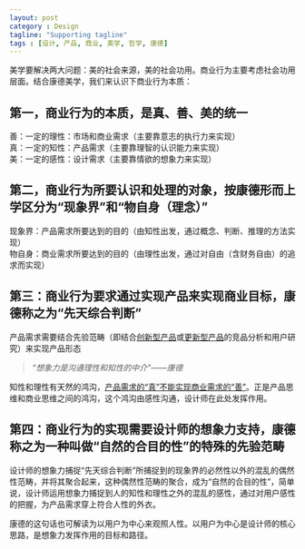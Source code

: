 ```yaml
---
layout: post
category : Design
tagline: "Supporting tagline"
tags : [设计, 产品, 商业, 美学, 哲学, 康德]
---
```




美学要解决两大问题：美的社会来源，美的社会功用。商业行为主要考虑社会功用层面。结合康德美学，我们来认识下商业行为本质：

## __第一，商业行为的本质，是真、善、美的统一__

善：一定的理性：市场和商业需求（主要靠意志的执行力来实现）  
真：一定的知性：产品需求（主要靠理智的认识能力来实现）  
美：一定的感性：设计需求（主要靠情欲的想象力来实现）

## __第二，商业行为所要认识和处理的对象，按康德形而上学区分为“现象界”和“物自身（理念）”__

现象界：产品需求所要达到的目的（由知性出发，通过概念、判断、推理的方法实现）  
物自身：商业需求所要达到的目的（由理性出发，通过对自由（含财务自由）的追求而实现）

## __第三：商业行为要求通过实现产品来实现商业目标，康德称之为“先天综合判断”__

产品需求需要结合先验范畴（即结合<u>创新型产品</u>或<u>更新型产品</u>的竞品分析和用户研究）来实现产品形态

>*“想象力是沟通理性和知性的中介”——康德*

知性和理性有天然的鸿沟，<u>产品需求的“真”不能实现商业需求的“善”</u>。正是产品思维和商业思维之间的鸿沟，这个鸿沟由感性沟通，设计师在此处发挥作用。

## __第四：商业行为的实现需要设计师的想象力支持，康德称之为一种叫做“自然的合目的性”的特殊的先验范畴__

设计师的想象力捕捉“先天综合判断”所捕捉到的现象界的必然性以外的混乱的偶然性范畴，并将其聚合起来，这种偶然性范畴的聚合，成为“自然的合目的性”，简单说，设计师运用想象力捕捉到人的知性和理性之外的混乱的感性，通过对用户感性的把握，为产品需求穿上符合人性的外衣。  
  
康德的这句话也可解读为以用户为中心来观照人性。以用户为中心是设计师的核心思路，是想象力发挥作用的目标和路径。